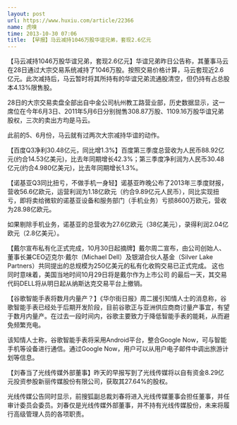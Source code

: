 ```yaml
---
layout: post
url: https://www.huxiu.com/article/22366
name: 虎嗅
time: 2013-10-30 07:06
title: 【早报】马云减持1046万股华谊兄弟，套现2.6亿元
---
```

【马云减持1046万股华谊兄弟，套现2.6亿元】华谊兄弟昨日公告称，其董事马云在28日通过大宗交易系统减持了1046万股。按照交易价格计算，马云套现近2.6亿元。此次减持后，马云暂时将其所持有的华谊兄弟流通股清空，但仍持有占总股本4.13%限售股。

28日的大宗交易卖盘全部出自中金公司杭州教工路营业部，历史数据显示，这一席位在今年6月3日、2011年5月6日分别抛售308.87万股、1109.16万股华谊兄弟股权，三次的卖出方均是马云。

此前的5、6月份，马云就有过两次大宗减持华谊的动作。

【百度Q3净利30.48亿元，同比增1.3%】百度第三季度总营收为人民币88.92亿元(约合14.53亿美元)，比去年同期增长42.3%；第三季度净利润为人民币30.48亿元(约合4.980亿美元)，比去年同期增长1.3%。

【诺基亚Q3同比扭亏，不做手机一身轻】诺基亚昨晚公布了2013年三季度财报，营收56.6亿欧元，运营利润为1.18亿欧元（约合9.89亿元人民币），同比实现扭亏，即将卖给微软的诺基亚设备和服务部门（手机业务）亏损8600万欧元，营收为28.98亿欧元。

如果剔除手机业务，诺基亚的总营收为27.6亿欧元（38亿美元），录得利润2.04亿欧元（2.8亿美元）。

【戴尔宣布私有化正式完成，10月30日起摘牌】戴尔周二宣布，由公司创始人、董事长兼CEO迈克尔·戴尔（Michael Dell）及银湖合伙人基金（Silver Lake Partners）共同提出的总规模为250亿美元的私有化收购交易已正式完成。 这也同时意味着，美国当地时间10月29日将是戴尔作为上市公司 的最后一天，其交易代码DELL将从明日起从纳斯达克交易平台上撤销。

【谷歌智能手表将数月内量产？】《华尔街日报》周二援引知情人士的消息称，谷歌智能手表已经处于后期开发阶段，目前谷歌正与亚洲供应商商讨量产事宜，有望于数月内量产。在过去一段时间内，谷歌主要致力于降低智能手表的能耗，从而避免频繁充电。

该知情人士称，谷歌智能手表将采用Android平台，整合Google Now，可与智能手机等设备进行通信。通过Google Now，用户可以从用户电子邮件中调出旅游计划等信息。

【刘春当了光线传媒外部董事】昨天的早报写到了光线传媒将以自有资金8.29亿元投资参股新丽传媒股份有限公司，获取其27.64%的股权。

光线传媒公告同时显示，前搜狐副总裁刘春将进入光线传媒董事会担任董事，并任审计委员会委员。刘春仅是光线传媒外部董事，并不持有光线传媒股份，未来将履行高级管理人员的各项职责。

